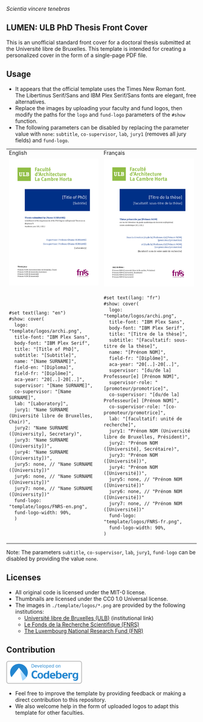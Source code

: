 <!--
SPDX-FileCopyrightText: 2025 Julien Rippinger <https://julienrippinger.eu>

SPDX-License-Identifier: MIT-0
-->

_Scientia vincere tenebras_

## LUMEN: ULB PhD Thesis Front Cover

This is an unofficial standard front cover for a doctoral thesis submitted at the Université libre de Bruxelles.
This template is intended for creating a personalized cover in the form of a single-page PDF file.

## Usage

+ It appears that the official template uses the Times New Roman font. The Libertinus Serif/Sans and IBM Plex Serif/Sans fonts are elegant, free alternatives.
+ Replace the images by uploading your faculty and fund logos, then modify the paths for the `logo` and `fund-logo` parameters of the `#show` function.
+ The following parameters can be disabled by replacing the parameter value with `none`: `subtitle`, `co-supervisor`, `lab`, `jury1` (removes all jury fields) and `fund-logo`.

<table>
<tr>
<td>English</td>
<td>Français</td>
</tr>
<tr>
<td><img src="./img/thumbnail-en.png" alt="english-cover-example" width="400"/></td>
<td><img src="./img/thumbnail-fr.png" alt="french-cover-example" width="400"/></td>
</tr>
<tr>
<td>

```typst
#set text(lang: "en")
#show: cover(
  logo: "template/logos/archi.png",
  title-font: "IBM Plex Sans",
  body-font: "IBM Plex Serif",
  title: "[Title of PhD]",
  subtitle: "[Subtitle]",
  name: "[Name SURNAME]",
  field-en: "[Diploma]",
  field-fr: "[Diplôme]",
  aca-year: "20[..]-20[..]",
  supervisor: "[Name SURNAME]",
  co-supervisor: "[Name SURNAME]",
  lab: "[Laboratory]",
  jury1: "Name SURNAME (Université libre de Bruxelles, Chair)",
  jury2: "Name SURNAME ([University], Secretary)",
  jury3: "Name SURNAME ([University])",
  jury4: "Name SURNAME ([University])",
  jury5: none, // "Name SURNAME ([University])"
  jury6: none, // "Name SURNAME ([University])"
  jury7: none, // "Name SURNAME ([University])"
  fund-logo: "template/logos/FNRS-en.png",
  fund-logo-width: 90%,
  )
```

</td>

<td>

```typst
#set text(lang: "fr")
#show: cover(
  logo: "template/logos/archi.png",
  title-font: "IBM Plex Sans",
  body-font: "IBM Plex Serif",
  title: "[Titre de la thèse]",
  subtitle: "[Facultatif: sous-titre de la thèse]",
  name: "[Prénom NOM]",
  field-fr: "[Diplôme]",
  aca-year: "20[..]-20[..]",
  supervisor: "[du/de la] Professeur[e] [Prénom NOM]",
  supervisor-role: "[promoteur/promotrice]",
  co-supervisor: "[du/de la] Professeur[e] [Prénom NOM]",
  co-supervisor-role: "[co-promoteur/promotrice]",
  lab: "[facultatif: unité de recherche]",
  jury1: "Prénom NOM (Université libre de Bruxelles, Président)",
  jury2: "Prénom NOM ([Université], Secrétaire)",
  jury3: "Prénom NOM ([Université])",
  jury4: "Prénom NOM ([Université])",
  jury5: none, // "Prénom NOM ([Université])"
  jury6: none, // "Prénom NOM ([Université])"
  jury7: none, // "Prénom NOM ([Université])"
  fund-logo: "template/logos/FNRS-fr.png",
  fund-logo-width: 90%,
)
```

</td>
</tr>
</table>

Note: The parameters `subtitle`, `co-supervisor`, `lab`, `jury1`, `fund-logo` can be disabled by providing the value `none`.

## Licenses

+ All original code is licensed under the MIT-0 license.
+ Thumbnails are licensed under the CC0 1.0 Universal license.
+ The images in `./template/logos/*.png` are provided by the following institutions:
   + [Université libre de Bruxelles (ULB)](https://portail.ulb.be/fr/communication-et-ressources-documentaires/editer-et-imprimer/graphisme-et-mise-en-page) (institutional link)
   + [Le Fonds de la Recherche Scientifique (FNRS)](https://www.frs-fnrs.be/fr/communication/logos-fnrs)
   + [The Luxembourg National Research Fund (FNR)](https://www.fnr.lu/logo/)

## Contribution

[<img src="./img/codeberg-link.png" title="codeberg-link" width="200">](https://codeberg.org/mononym/typst-ulb-phd-cover)

+ Feel free to improve the template by providing feedback or making a direct contribution to this repository.
+ We also welcome help in the form of uploaded logos to adapt this template for other faculties.
